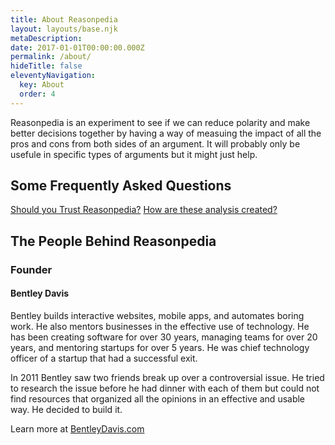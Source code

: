 ```yaml
---
title: About Reasonpedia
layout: layouts/base.njk
metaDescription:
date: 2017-01-01T00:00:00.000Z
permalink: /about/
hideTitle: false
eleventyNavigation:
  key: About
  order: 4
---
```


Reasonpedia is an experiment to see if we can reduce polarity and make better decisions together by having a way of measuing the impact of all the pros and cons from both sides of an argument. It will probably only be usefule in specific types of arguments but it might just help.

## Some Frequently Asked Questions

[Should you Trust Reasonpedia?](./trust)
[How are these analysis created?](./work)

## The People Behind Reasonpedia

<div class="content-row">
  <div>
    <amp-img style="border-radius:1em;" alt="Bentley smiling leaning against a wall" src="/site/img/bentley.jpg" width="600" height="600" layout="responsive"></amp-img>
  </div>
  <div>

### Founder

#### Bentley Davis

Bentley builds interactive websites, mobile apps, and automates boring work. He also mentors businesses in the effective use of technology. He has been creating software for over 30 years, managing teams for over 20 years, and mentoring startups for over 5 years. He was chief technology officer of a startup that had a successful exit.

In 2011 Bentley saw two friends break up over a controversial issue. He tried to research the issue before he had dinner with each of them but could not find resources that organized all the opinions in an effective and usable way. He decided to build it.

Learn more at [BentleyDavis.com](https://BentleyDavis.com)

  </div>
</div>

